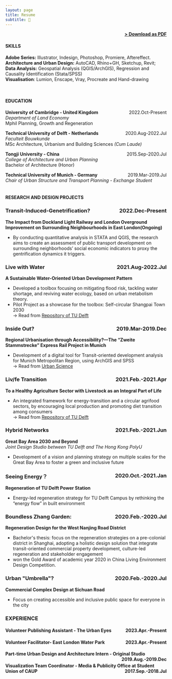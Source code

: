 ```yaml
---
layout: page
title: Resume
subtitle: 📑
---
```


<span style="float: right; "><a href="{{ '/assets/resume.pdf' | prepend: site.baseurl }}"><strong>> Download as PDF</strong></a> </span>
<br>

#### SKILLS
<strong> Adobe Series:</strong> Illustrator, Indesign, Photoshop, Promiere, Aftereffect.
<br><strong> Architecture and Urban Design:</strong> AutoCAD, Rhino+GH, Sketchup, Revit; 
<br><strong> Data Analysis:</strong> Geospatial Analysis (QGIS/ArchGIS), Regression and Causality Identification (Stata/SPSS)
<br><strong> Visualisation</strong>: Lumion, Enscape, Vray, Procreate and Hand-drawing

<br>


#### EDUCATION

**University of Cambridge - United Kingdom** <span style="float: right; ">2022.Oct-Present</span><br>
*Department of Land Economy*  
Mphil Planning, Growth and Regeneration 
<br>

**Technical University of Delft - Netherlands** <span style="float: right; ">2020.Aug-2022.Jul</span>  
*Faculteit Bouwkunde*  
MSc Architecture, Urbanism and Building Sciences *(Cum Laude)* 
<br>

**Tongji University - China** <span style="float: right; ">2015.Sep-2020.Jul</span> <br>
*College of Architecture and Urban Planning*   
Bachelor of Architecture (Honor)
<br>

**Technical University of Munich - Germany** <span style="float: right; ">2019.Mar-2019.Jul</span> <br>
*Chair of Urban Structure and Transport Planning* 
*- Exchange Student*  
<br>

#### RESEARCH AND DESIGN PROJECTS

### Transit-Induced-Genetrification? <span style="float: right; ">2022.Dec-Present</span>
**The Impact from Dockland Light Railway and London Overground Improvement on Surrounding Neighbourhoods in East London(Ongoing)** 
 - By conducting quantitative analysis in STATA and QGIS, the research aims to create an assessment of public transport development on surrounding neighborhoods’ social economic indicators to proxy the gentrification dynamics it triggers. 


### Live with Water <span style="float: right; ">2021.Aug-2022.Jul</span>  
**A Sustainable Water-Oriented Urban Development Pattern**
 - Developed a toolbox focusing on mitigating flood risk, tackling water shortage, and reviving water ecology, based on urban metabolism theory.
 - Pilot Project as a showcase for the toolbox: Self-circular Shangpai Town 2030 <br>
-> Read from [Repository of TU Delft](http://resolver.tudelft.nl/uuid:ec611a54-07c1-4801-9bbd-2d4afd8ac120) 


### Inside Out? <span style="float: right; ">2019.Mar-2019.Dec</span> 
**Regional Urbanisation through Accessibility?—The “Zweite Stammstrecke” Express Rail Project in Munich**
 - Development of a digital tool for Transit-oriented development analysis for Munich Metropolitan Region, using ArchGIS and SPSS <br>
-> Read from [Urban Science](https://doi.org/10.3390/urbansci4010002)


### Liv/fe Transition <span style="float: right; ">2021.Feb.-2021.Apr</span>  
**To a Healthy Agriculture Sector with Livestock as an Integral Part of Life**
- An integrated framework for energy-transition and a circular agrifood sectors, by encouraging local production and promoting diet transition among consumers <br>
-> Read from [Repository of TU Delft](http://resolver.tudelft.nl/uuid:95a96a98-3ec6-4857-b1d3-48089b326c4d)

### Hybrid Networks <span style="float: right; ">2021.Feb.-2021.Jun</span>  
**Great Bay Area 2030 and Beyond**  
*Joint Design Studio between TU Delft and The Hong Kong PolyU*  
- Development of a vision and planning strategy on multiple scales for the Great Bay Area to foster a green and inclusive future


### Seeing Energy？<span style="float: right; ">2020.Oct.-2021.Jan</span>  
**Regeneration of TU Delft Power Station**  
- Energy-led regeneration strategy for TU Delft Campus by rethinking the “energy flow” in built environment


### Boundless Zhang Garden: <span style="float: right; ">2020.Feb.-2020.Jul</span>  
**Regeneration Design for the West Nanjing Road District**
- Bachelor's thesis: focus on the regeneration strategies on a pre-colonial district in Shanghai, adopting a holistic design solution that integrate transit-oriented commercial property development, culture-led regeneration and stakeholder engagement
- won the Gold Award of academic year 2020 in China Living Environment Design Competition.


### Urban "Umbrella"?  <span style="float: right; ">2020.Feb.-2020.Jul</span>  
**Commercial Complex Design at Sichuan Road**
- Focus on creating accessible and inclusive public space for everyone in the city


### EXPERIENCE

#### Volunteer Publishing Assistant - **The Urban Eyes** <span style="float: right; ">2023.Apr.-Present</span>  
 
#### Volunteer Facilitator- **East London Water Park** <span style="float: right; ">2023.Apr.-Present</span>  

#### Part-time Urban Design and Architecture Intern - **Original Studio** <span style="float: right; ">2019.Aug.-2019.Dec</span>  

#### Visualization Team Coordinator - **Media & Publicity Office at Student Union of CAUP** <span style="float: right; ">2017.Sep.-2018.Jul</span>  
